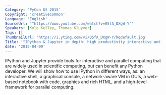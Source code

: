 ```yaml
---
Category: 'PyCon US 2015'
Copyright: 'creativeCommon'
Language: 'English'
SourceUrl: '"https://www.youtube.com/watch?v=05fA_DXgW-Y"'
Speakers: [Kyle Kelley, Thomas Kluyver]
Tags: []
ThumbnailUrl: 'https://i.ytimg.com/vi/05fA_DXgW-Y/hqdefault.jpg'
Title: '"IPython & Jupyter in depth: high productivity interactive and parallel python"'
date: '2015-04-09'
---
```

IPython and Jupyter provide tools for interactive and parallel computing that are widely used in scientific computing, but can benefit any Python developer. We will show how to use IPython in different ways, as: an interactive shell, a graphical console, a network-aware VM in GUIs, a web-based notebook with code, graphics and rich HTML, and a high-level framework for parallel computing.


